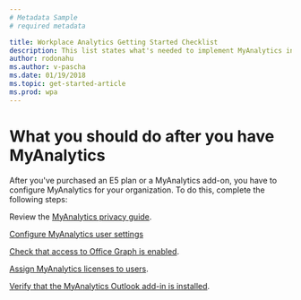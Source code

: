 ```yaml
---
# Metadata Sample
# required metadata

title: Workplace Analytics Getting Started Checklist
description: This list states what's needed to implement MyAnalytics in your organization
author: rodonahu
ms.author: v-pascha
ms.date: 01/19/2018
ms.topic: get-started-article
ms.prod: wpa
---
```


# What you should do after you have MyAnalytics

After you've purchased an E5 plan or a MyAnalytics add-on, you have to configure MyAnalytics for your organization. To do this, complete the following steps:

Review the [MyAnalytics privacy guide](../Overview/Privacy-Guide.md).

[Configure MyAnalytics user settings](../Setup/Configure-MyA-User-Settings.md)

[Check that access to Office Graph is enabled](../Setup/Check-Office-Graph.md).

[Assign MyAnalytics licenses to users](../Setup/Assign-Licenses.md).

[Verify that the MyAnalytics Outlook add-in is installed](../Setup/Verify-Add-in.md).
